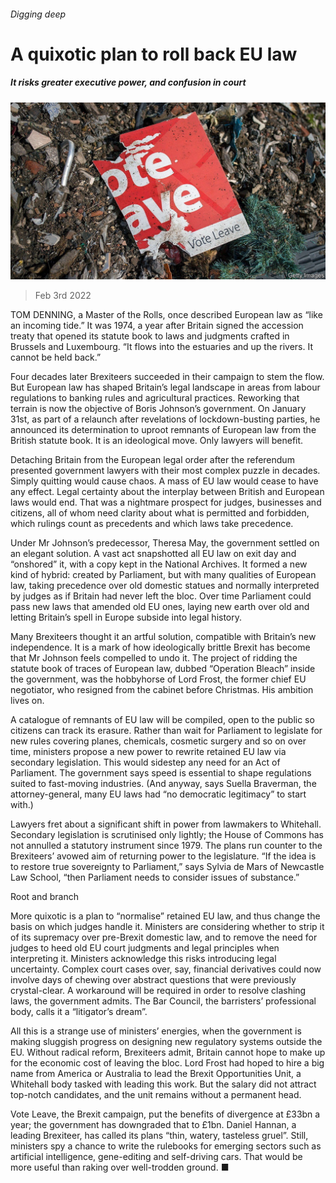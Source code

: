 ###### Digging deep

# A quixotic plan to roll back EU law 

##### It risks greater executive power, and confusion in court 

![image](images/20220205_brp503.jpg) 

> Feb 3rd 2022 

TOM DENNING, a Master of the Rolls, once described European law as “like an incoming tide.” It was 1974, a year after Britain signed the accession treaty that opened its statute book to laws and judgments crafted in Brussels and Luxembourg. “It flows into the estuaries and up the rivers. It cannot be held back.”

Four decades later Brexiteers succeeded in their campaign to stem the flow. But European law has shaped Britain’s legal landscape in areas from labour regulations to banking rules and agricultural practices. Reworking that terrain is now the objective of Boris Johnson’s government. On January 31st, as part of a relaunch after revelations of lockdown-busting parties, he announced its determination to uproot remnants of European law from the British statute book. It is an ideological move. Only lawyers will benefit.


Detaching Britain from the European legal order after the referendum presented government lawyers with their most complex puzzle in decades. Simply quitting would cause chaos. A mass of EU law would cease to have any effect. Legal certainty about the interplay between British and European laws would end. That was a nightmare prospect for judges, businesses and citizens, all of whom need clarity about what is permitted and forbidden, which rulings count as precedents and which laws take precedence.

Under Mr Johnson’s predecessor, Theresa May, the government settled on an elegant solution. A vast act snapshotted all EU law on exit day and “onshored” it, with a copy kept in the National Archives. It formed a new kind of hybrid: created by Parliament, but with many qualities of European law, taking precedence over old domestic statues and normally interpreted by judges as if Britain had never left the bloc. Over time Parliament could pass new laws that amended old EU ones, laying new earth over old and letting Britain’s spell in Europe subside into legal history.

Many Brexiteers thought it an artful solution, compatible with Britain’s new independence. It is a mark of how ideologically brittle Brexit has become that Mr Johnson feels compelled to undo it. The project of ridding the statute book of traces of European law, dubbed “Operation Bleach” inside the government, was the hobbyhorse of Lord Frost, the former chief EU negotiator, who resigned from the cabinet before Christmas. His ambition lives on.

A catalogue of remnants of EU law will be compiled, open to the public so citizens can track its erasure. Rather than wait for Parliament to legislate for new rules covering planes, chemicals, cosmetic surgery and so on over time, ministers propose a new power to rewrite retained EU law via secondary legislation. This would sidestep any need for an Act of Parliament. The government says speed is essential to shape regulations suited to fast-moving industries. (And anyway, says Suella Braverman, the attorney-general, many EU laws had “no democratic legitimacy” to start with.)

Lawyers fret about a significant shift in power from lawmakers to Whitehall. Secondary legislation is scrutinised only lightly; the House of Commons has not annulled a statutory instrument since 1979. The plans run counter to the Brexiteers’ avowed aim of returning power to the legislature. “If the idea is to restore true sovereignty to Parliament,” says Sylvia de Mars of Newcastle Law School, “then Parliament needs to consider issues of substance.”

Root and branch

More quixotic is a plan to “normalise” retained EU law, and thus change the basis on which judges handle it. Ministers are considering whether to strip it of its supremacy over pre-Brexit domestic law, and to remove the need for judges to heed old EU court judgments and legal principles when interpreting it. Ministers acknowledge this risks introducing legal uncertainty. Complex court cases over, say, financial derivatives could now involve days of chewing over abstract questions that were previously crystal-clear. A workaround will be required in order to resolve clashing laws, the government admits. The Bar Council, the barristers’ professional body, calls it a “litigator’s dream”.

All this is a strange use of ministers’ energies, when the government is making sluggish progress on designing new regulatory systems outside the EU. Without radical reform, Brexiteers admit, Britain cannot hope to make up for the economic cost of leaving the bloc. Lord Frost had hoped to hire a big name from America or Australia to lead the Brexit Opportunities Unit, a Whitehall body tasked with leading this work. But the salary did not attract top-notch candidates, and the unit remains without a permanent head.

Vote Leave, the Brexit campaign, put the benefits of divergence at £33bn a year; the government has downgraded that to £1bn. Daniel Hannan, a leading Brexiteer, has called its plans “thin, watery, tasteless gruel”. Still, ministers spy a chance to write the rulebooks for emerging sectors such as artificial intelligence, gene-editing and self-driving cars. That would be more useful than raking over well-trodden ground. ■

